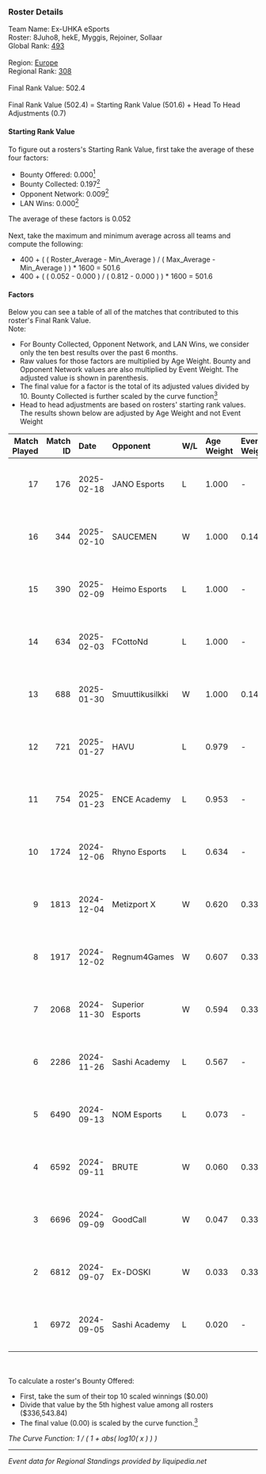 ### Roster Details<br />
Team Name: Ex-UHKA eSports<br />
Roster: 8Juho8, hekE, Myggis, Rejoiner, Sollaar<br />
Global Rank: [493](../../standings_global_2025_03_01.md)<br />
<br />
Region: [Europe]( ../../standings_europe_2025_03_01.md)<br />
Regional Rank: [308]( ../../standings_europe_2025_03_01.md)<br />
<br />
Final Rank Value:  502.4<br />
<br />
Final Rank Value (502.4) = Starting Rank Value (501.6) + Head To Head Adjustments (0.7)<br />

#### Starting Rank Value<br />
To figure out a rosters's Starting Rank Value, first take the average of these four factors:<br />
- Bounty Offered: 0.000[<sup>1</sup>](#table2)
- Bounty Collected: 0.197[<sup>2</sup>](#table1)
- Opponent Network: 0.009[<sup>2</sup>](#table1)
- LAN Wins: 0.000[<sup>2</sup>](#table1)

The average of these factors is 0.052<br />
<br />
Next, take the maximum and minimum average across all teams and compute the following:<br />
- 400 + ( ( Roster_Average - Min_Average ) / ( Max_Average - Min_Average ) ) * 1600 = 501.6
- 400 + ( ( 0.052 - 0.000 ) / ( 0.812 - 0.000 ) ) * 1600 = 501.6


#### Factors<br />
Below you can see a table of all of the matches that contributed to this roster's Final Rank Value.<br />
Note:<br />

- For Bounty Collected, Opponent Network, and LAN Wins, we consider only the ten best results over the past 6 months.
- Raw values for those factors are multiplied by Age Weight. Bounty and Opponent Network values are also multiplied by Event Weight. The adjusted value is shown in parenthesis.
- The final value for a factor is the total of its adjusted values divided by 10. Bounty Collected is further scaled by the curve function[<sup>3</sup>](#curveFunction)
- Head to head adjustments are based on rosters' starting rank values. The results shown below are adjusted by Age Weight and not Event Weight
<span id="table1"></span><br />


| Match Played | Match ID | Date       | Opponent         | W/L | Age Weight | Event Weight | Bounty Collected | Opponent Network | LAN Wins  | H2H Adj. | Roster                                       |
| -: | -: | :- | :- | :- | :- | :- | :- | :- | :- | -: | :- |
|           17 |      176 | 2025-02-18 | JANO Esports     | L   | 1.000      | -            | -                | -                | -         |    -6.20 | 8Juho8, hekE, Myggis, Rejoiner, Sollaar      |
|           16 |      344 | 2025-02-10 | SAUCEMEN         | W   | 1.000      | 0.143        | 0.000 (0.000)    | 0.000 (0.000)    | 0 (0.000) |     9.16 | 8Juho8, hekE, Myggis, Rejoiner, Sollaar      |
|           15 |      390 | 2025-02-09 | Heimo Esports    | L   | 1.000      | -            | -                | -                | -         |    -6.94 | 8Juho8, hekE, Myggis, Rejoiner, Sollaar      |
|           14 |      634 | 2025-02-03 | FCottoNd         | L   | 1.000      | -            | -                | -                | -         |   -20.00 | 8Juho8, hekE, Myggis, Rejoiner, Sollaar      |
|           13 |      688 | 2025-01-30 | Smuuttikusilkki  | W   | 1.000      | 0.143        | 0.000 (0.000)    | 0.052 (0.007)    | 0 (0.000) |    13.41 | 8Juho8, hekE, Myggis, Rejoiner, Sollaar      |
|           12 |      721 | 2025-01-27 | HAVU             | L   | 0.979      | -            | -                | -                | -         |    -9.64 | 8Juho8, hekE, Myggis, Rejoiner, Sollaar      |
|           11 |      754 | 2025-01-23 | ENCE Academy     | L   | 0.953      | -            | -                | -                | -         |    -5.40 | 8Juho8, hekE, Myggis, Rejoiner, Sollaar      |
|           10 |     1724 | 2024-12-06 | Rhyno Esports    | L   | 0.634      | -            | -                | -                | -         |    -2.65 | 8Juho8, hekE, Sollaar, Vladimus, zeroz3r0o   |
|            9 |     1813 | 2024-12-04 | Metizport X      | W   | 0.620      | 0.333        | 0.001 (0.000)    | 0.213 (0.044)    | 0 (0.000) |    12.91 | 8Juho8, hekE, Sollaar, Vladimus, zeroz3r0o   |
|            8 |     1917 | 2024-12-02 | Regnum4Games     | W   | 0.607      | 0.333        | 0.002 (0.000)    | 0.126 (0.026)    | 0 (0.000) |    13.04 | 8Juho8, hekE, Sollaar, Vladimus, zeroz3r0o   |
|            7 |     2068 | 2024-11-30 | Superior Esports | W   | 0.594      | 0.333        | 0.000 (0.000)    | 0.029 (0.006)    | 0 (0.000) |     6.91 | 8Juho8, hekE, Sollaar, Vladimus, zeroz3r0o   |
|            6 |     2286 | 2024-11-26 | Sashi Academy    | L   | 0.567      | -            | -                | -                | -         |    -4.71 | 8Juho8, hekE, Sollaar, Vladimus, zeroz3r0o   |
|            5 |     6490 | 2024-09-13 | NOM Esports      | L   | 0.073      | -            | -                | -                | -         |    -1.48 | hekE, Rejoiner, Sollaar, Vladimus, zeroz3r0o |
|            4 |     6592 | 2024-09-11 | BRUTE            | W   | 0.060      | 0.333        | 0.004 (0.000)    | 0.347 (0.007)    | 0 (0.000) |     1.45 | hekE, Rejoiner, Sollaar, Vladimus, zeroz3r0o |
|            3 |     6696 | 2024-09-09 | GoodCall         | W   | 0.047      | 0.333        | 0.000 (0.000)    | 0.002 (0.000)    | 0 (0.000) |     0.65 | hekE, Rejoiner, Sollaar, Vladimus, zeroz3r0o |
|            2 |     6812 | 2024-09-07 | Ex-DOSKI         | W   | 0.033      | 0.333        | 0.000 (0.000)    | 0.021 (0.000)    | 0 (0.000) |     0.38 | hekE, Rejoiner, Sollaar, Vladimus, zeroz3r0o |
|            1 |     6972 | 2024-09-05 | Sashi Academy    | L   | 0.020      | -            | -                | -                | -         |    -0.17 | hekE, Rejoiner, Sollaar, Vladimus, zeroz3r0o |

<br />
<span id="table2"></span><br />
To calculate a roster's Bounty Offered:<br />

- First, take the sum of their top 10 scaled winnings ($0.00)
- Divide that value by the 5th highest value among all rosters ($336,543.84)
- The final value (0.00) is scaled by the curve function.[<sup>3</sup>](#curveFunction)

<span id="curveFunction"></span>_The Curve Function: 1 / ( 1 + abs( log10( x ) ) )_<br />

---
_Event data for Regional Standings provided by liquipedia.net_<br />
